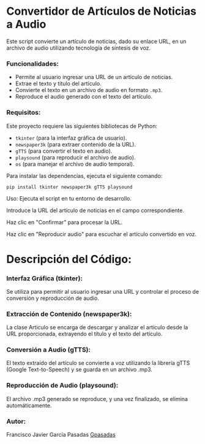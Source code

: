 # Convertidor de Artículos de Noticias a Audio

Este script convierte un artículo de noticias, dado su enlace URL, en un archivo de audio utilizando tecnología de síntesis de voz.

### Funcionalidades:
- Permite al usuario ingresar una URL de un artículo de noticias.
- Extrae el texto y título del artículo.
- Convierte el texto en un archivo de audio en formato `.mp3`.
- Reproduce el audio generado con el texto del artículo.

### Requisitos:
Este proyecto requiere las siguientes bibliotecas de Python:

- `tkinter` (para la interfaz gráfica de usuario).
- `newspaper3k` (para extraer contenido de la URL).
- `gTTS` (para convertir el texto en audio).
- `playsound` (para reproducir el archivo de audio).
- `os` (para manejar el archivo de audio temporal).

Para instalar las dependencias, ejecuta el siguiente comando:

```bash
pip install tkinter newspaper3k gTTS playsound
```
Uso:
Ejecuta el script en tu entorno de desarrollo.

Introduce la URL del artículo de noticias en el campo correspondiente.

Haz clic en "Confirmar" para procesar la URL.

Haz clic en "Reproducir audio" para escuchar el artículo convertido en voz.

# Descripción del Código:
### Interfaz Gráfica (tkinter):

Se utiliza para permitir al usuario ingresar una URL y controlar el proceso de conversión y reproducción de audio.

### Extracción de Contenido (newspaper3k):

La clase Articulo se encarga de descargar y analizar el artículo desde la URL proporcionada, extrayendo el título y el texto del artículo.

### Conversión a Audio (gTTS):

El texto extraído del artículo se convierte a voz utilizando la librería gTTS (Google Text-to-Speech) y se guarda en un archivo .mp3.

### Reproducción de Audio (playsound):

El archivo .mp3 generado se reproduce, y una vez finalizado, se elimina automáticamente.

### Autor: 
Francisco Javier García Pasadas
[Gpasadas](https://github.com/Gpasadasfj)
